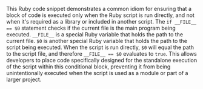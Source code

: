 This Ruby code snippet demonstrates a common idiom for ensuring that a block of code is executed only when the Ruby script is run directly, and not when it's required as a library or included in another script. The `if __FILE__ == $0` statement checks if the current file is the main program being executed.  `__FILE__` is a special Ruby variable that holds the path to the current file. `$0` is another special Ruby variable that holds the path to the script being executed. When the script is run directly, `$0` will equal the path to the script file, and therefore `__FILE__ == $0` evaluates to `true`.  This allows developers to place code specifically designed for the standalone execution of the script within this conditional block, preventing it from being unintentionally executed when the script is used as a module or part of a larger project.